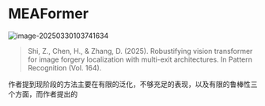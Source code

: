 # MEAFormer

![image-20250330103741634](https://s2.loli.net/2025/03/30/1xloHW7hJQeaPLy.png)

> Shi, Z., Chen, H., & Zhang, D. (2025). Robustifying vision transformer for image forgery localization with multi-exit architectures. In Pattern Recognition (Vol. 164).

作者提到现阶段的方法主要在有限的泛化，不够充足的表现，以及有限的鲁棒性三个方面，而作者提出的